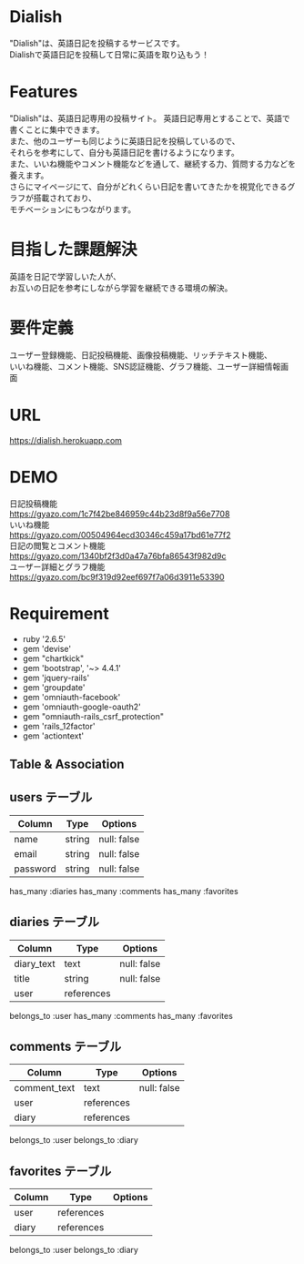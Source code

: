 # Dialish
"Dialish"は、英語日記を投稿するサービスです。  
Dialishで英語日記を投稿して日常に英語を取り込もう！

# Features
"Dialish"は、英語日記専用の投稿サイト。
英語日記専用とすることで、英語で書くことに集中できます。  
また、他のユーザーも同じように英語日記を投稿しているので、  
それらを参考にして、自分も英語日記を書けるようになります。  
また、いいね機能やコメント機能などを通して、継続する力、質問する力などを養えます。  
さらにマイページにて、自分がどれくらい日記を書いてきたかを視覚化できるグラフが搭載されており、  
モチベーションにもつながります。

# 目指した課題解決
英語を日記で学習しいた人が、  
お互いの日記を参考にしながら学習を継続できる環境の解決。

# 要件定義
ユーザー登録機能、日記投稿機能、画像投稿機能、リッチテキスト機能、  
いいね機能、コメント機能、SNS認証機能、グラフ機能、ユーザー詳細情報画面

# URL  
https://dialish.herokuapp.com

# DEMO
日記投稿機能  
https://gyazo.com/1c7f42be846959c44b23d8f9a56e7708  
いいね機能  
https://gyazo.com/00504964ecd30346c459a17bd61e77f2  
日記の閲覧とコメント機能  
https://gyazo.com/1340bf2f3d0a47a76bfa86543f982d9c  
ユーザー詳細とグラフ機能  
https://gyazo.com/bc9f319d92eef697f7a06d3911e53390  

# Requirement

* ruby '2.6.5'
* gem 'devise'
* gem "chartkick"
* gem 'bootstrap', '~> 4.4.1'
* gem 'jquery-rails'
* gem 'groupdate'
* gem 'omniauth-facebook'
* gem 'omniauth-google-oauth2'
* gem "omniauth-rails_csrf_protection"
* gem 'rails_12factor'
* gem 'actiontext'
	
## Table & Association

## users テーブル

| Column      | Type   | Options     |
| ----------- | ------ | ----------- |
| name        | string | null: false |
| email       | string | null: false |
| password    | string | null: false |


has_many :diaries
has_many :comments
has_many :favorites

## diaries テーブル

| Column     | Type       | Options     |
| ---------- | -----------| ----------- |
| diary_text | text       | null: false |
| title      | string     | null: false |
| user       | references |             |

belongs_to :user
has_many :comments
has_many :favorites


## comments テーブル

| Column         | Type       | Options     |
| -------------- | ---------- | ----------- |
| comment_text   | text       | null: false |
| user           | references |             |
| diary          | references |             |

belongs_to :user
belongs_to :diary

## favorites テーブル

| Column     | Type       | Options     |
| ---------- | ---------- | ----------- |
| user       | references |             |
| diary      | references |             |

belongs_to :user
belongs_to :diary
